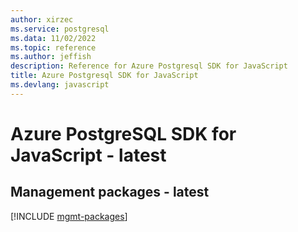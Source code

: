 ```yaml
---
author: xirzec
ms.service: postgresql
ms.data: 11/02/2022
ms.topic: reference
ms.author: jeffish
description: Reference for Azure Postgresql SDK for JavaScript
title: Azure Postgresql SDK for JavaScript
ms.devlang: javascript
---
```

# Azure PostgreSQL SDK for JavaScript - latest

## Management packages - latest
[!INCLUDE [mgmt-packages](postgresql-mgmt-index.md)]